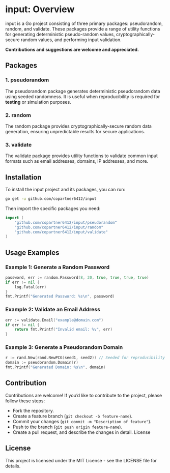 # input: Overview
input is a Go project consisting of three primary packages: pseudorandom, random, and validate. These packages provide a range of utility functions for generating deterministic pseudo-random values, cryptographically-secure random values, and performing input validation.

__Contributions and suggestions are welcome and appreciated.__

## Packages

### 1. pseudorandom
The pseudorandom package generates deterministic pseudorandom data using seeded randomness. It is useful when reproducibility is required for __testing__ or simulation purposes.

### 2. random
The random package provides cryptographically-secure random data generation, ensuring unpredictable results for secure applications.

### 3. validate
The validate package provides utility functions to validate common input formats such as email addresses, domains, IP addresses, and more.

## Installation
To install the input project and its packages, you can run:

```bash
go get -u github.com/copartner6412/input
```
Then import the specific packages you need:

```go
import (
    "github.com/copartner6412/input/pseudorandom"
    "github.com/copartner6412/input/random"
    "github.com/copartner6412/input/validate"
)
```

## Usage Examples
### Example 1: Generate a Random Password
```go
password, err := random.Password(8, 20, true, true, true, true)
if err != nil {
    log.Fatal(err)
}
fmt.Printf("Generated Password: %s\n", password)
```
### Example 2: Validate an Email Address
```go
err := validate.Email("example@domain.com")
if err != nil {
    return fmt.Printf("Invalid email: %v", err)
}
```
### Example 3: Generate a Pseudorandom Domain
```go
r := rand.New(rand.NewPCG(seed1, seed2)) // Seeded for reproducibility
domain := pseudorandom.Domain(r)
fmt.Printf("Generated Domain: %s\n", domain)
```
## Contribution
Contributions are welcome! If you’d like to contribute to the project, please follow these steps:

- Fork the repository.
- Create a feature branch (`git checkout -b feature-name`).
- Commit your changes (`git commit -m "Description of feature"`).
- Push to the branch (`git push origin feature-name`).
- Create a pull request, and describe the changes in detail.
License
## License
This project is licensed under the MIT License - see the LICENSE file for details.

